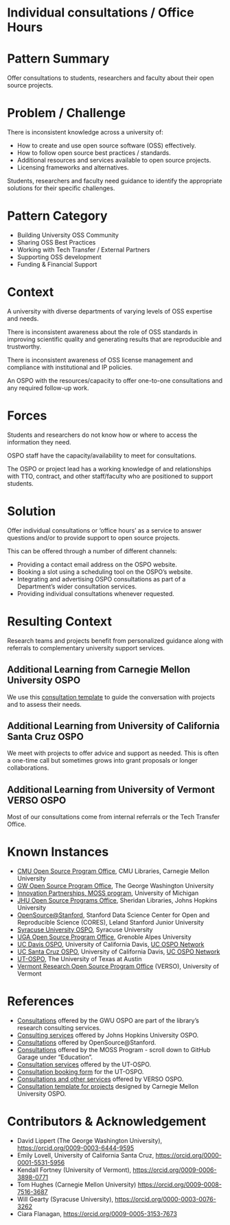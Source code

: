 # Individual consultations / Office Hours

# Pattern Summary

Offer consultations to students, researchers and faculty about their open source projects.

# Problem / Challenge

There is inconsistent knowledge across a university of:

* How to create and use open source software (OSS) effectively.
* How to follow open source best practices / standards.
* Additional resources and services available to open source projects.
* Licensing frameworks and alternatives.

Students, researchers and faculty need guidance to identify the appropriate solutions for their specific challenges.

# Pattern Category

* Building University OSS Community
* Sharing OSS Best Practices
* Working with Tech Transfer / External Partners
* Supporting OSS development
* Funding & Financial Support

# Context

A university with diverse departments of varying levels of OSS expertise and needs.

There is inconsistent awareness about the role of OSS standards in improving scientific quality and generating results that are reproducible and trustworthy.

There is inconsistent awareness of OSS license management and compliance with institutional and IP policies.

An OSPO with the resources/capacity to offer one-to-one consultations and any required follow-up work.

# Forces

Students and researchers do not know how or where to access the information they need. 

OSPO staff have the capacity/availability to meet for consultations.

The OSPO or project lead has a working knowledge of and relationships with TTO, contract, and other staff/faculty who are positioned to support students.

# Solution

Offer individual consultations or ‘office hours’ as a service to answer questions and/or to provide support to open source projects.

This can be offered through a number of different channels:

* Providing a contact email address on the OSPO website.
* Booking a slot using a scheduling tool on the OSPO’s website.
* Integrating and advertising OSPO consultations as part of a Department’s wider consultation services.
* Providing individual consultations whenever requested.

# Resulting Context

Research teams and projects benefit from personalized guidance along with referrals to complementary university support services.

## Additional Learning from Carnegie Mellon University OSPO
We use this [consultation template](https://docs.google.com/presentation/d/1ybyObRt8XOlrjK-CgCXBPImryWV-b4M9_OIfyAbUwo8/edit#slide=id.g2c709938643_0_8) to guide the conversation with projects and to assess their needs.

## Additional Learning from University of California Santa Cruz OSPO
We meet with projects to offer advice and support as needed. This is often a one-time call but sometimes grows into grant proposals or longer collaborations.

## Additional Learning from University of Vermont VERSO OSPO
Most of our consultations come from internal referrals or the Tech Transfer Office.

# Known Instances

* [CMU Open Source Program Office](https://www.library.cmu.edu/services/ospo), CMU Libraries, Carnegie Mellon University
* [GW Open Source Program Office](https://ospo.gwu.edu/), The George Washington University
* [Innovation Partnerships, MOSS program](https://innovationpartnerships.umich.edu/moss/), University of Michigan
* [JHU Open Source Programs Office](https://ospo.library.jhu.edu/), Sheridan Libraries, Johns Hopkins University
* [OpenSource@Stanford](https://opensource.stanford.edu/), Stanford Data Science Center for Open and Reproducible Science (CORES), Leland Stanford Junior University
* [Syracuse University OSPO](https://opensource.syracuse.edu/), Syracuse University
* [UGA Open Source Program Office](https://scienceouverte.univ-grenoble-alpes.fr/codes-et-logiciels/), Grenoble Alpes University
* [UC Davis OSPO](https://ucospo.net/davis/), University of California Davis, [UC OSPO Network](https://ucospo.net/about/)  
* [UC Santa Cruz OSPO](https://ucsc-ospo.github.io/), University of California Davis, [UC OSPO Network](https://ucospo.net/about/)  
* [UT-OSPO](https://opensource.utexas.edu/), The University of Texas at Austin
* [Vermont Research Open Source Program Office](https://verso.w3.uvm.edu/) (VERSO), University of Vermont

# References

* [Consultations](https://library.gwu.edu/consultation-services) offered by the GWU OSPO are part of the library’s research consulting services.
* [Consulting services](https://ospo.library.jhu.edu/services/consulting/) offered by Johns Hopkins University OSPO.
* [Consultations](https://opensource.stanford.edu/) offered by OpenSource@Stanford.
* [Consultations](https://innovationpartnerships.umich.edu/moss/) offered by the MOSS Program - scroll down to GitHub Garage under “Education”.
* [Consultation services](https://opensource.utexas.edu/connect) offered by the UT-OSPO.
* [Consultation booking form](https://outlook.office365.com/book/UTOSPOOpenSourceSoftwareConsultation@utexas.onmicrosoft.com/) for the UT-OSPO.
* [Consultations and other services](https://verso.w3.uvm.edu/services/) offered by VERSO OSPO.
* [Consultation template for projects](https://www.google.com/url?q=https://docs.google.com/presentation/d/1ybyObRt8XOlrjK-CgCXBPImryWV-b4M9_OIfyAbUwo8/edit?usp%3Dsharing&sa=D&source=docs&ust=1746004597188190&usg=AOvVaw1juIFcUqNZPBiGZcWgF3eL) designed by Carnegie Mellon University OSPO.

# Contributors & Acknowledgement

* David Lippert (The George Washington University), https://orcid.org/0009-0003-6444-9595
* Emily Lovell, University of California Santa Cruz, https://orcid.org/0000-0001-5531-5956
* Kendall Fortney (University of Vermont), https://orcid.org/0009-0006-3898-0771
* Tom Hughes (Carnegie Mellon University) https://orcid.org/0009-0008-7516-3687
* Will Gearty (Syracuse University), https://orcid.org/0000-0003-0076-3262
* Ciara Flanagan, https://orcid.org/0009-0005-3153-7673

